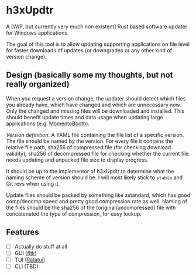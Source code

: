 # h3xUpdtr

A [WIP, but currently very much non existent] Rust based software updater for Windows applications.

The goal of this tool is to allow updating supporting applications on file level for faster downloads of updates (or downgrades or any other kind of version change).

## Design (basically some my thoughts, but not really organized)

When you request a version change, the updater should detect which files you already have, which have changed and which are unnecessary now. Only the changed and missing files will be downloaded and installed. This should benefit update times and data usage when updating large applications (e.g. [MomentoBooth](https://github.com/momentobooth/momentobooth)).

*Version definition*: A YAML file containing the file list of a specific version. The file should be named by the version. For every file it contains the relative file path, sha256 of compressed file (for checking download validity), sha256 of decompressed file for checking whether the current file needs updating and unpacked file size to display progress.

It should be up to the implementor of h3xUpdtr to determine what the naming scheme of version should be. I will most likely stick to `stable` and Git revs when using it.

Update files should be packed by something like zstandard, which has good comp/decomp speed and pretty good compression rate as well. Naming of the files should be the sha256 of the (original/uncompressed) file with concatenated the type of compression, for easy lookup.

## Features

- [ ] Actually do stuff at all
- [ ] GUI ([fltk](https://crates.io/crates/fltk))
- [ ] TUI ([Ratatui](https://crates.io/crates/ratatui))
- [ ] CLI (TBD)
